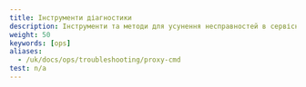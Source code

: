 ```yaml
---
title: Інструменти діагностики
description: Інструменти та методи для усунення несправностей в сервісній мережі Istio.
weight: 50
keywords: [ops]
aliases:
  - /uk/docs/ops/troubleshooting/proxy-cmd
test: n/a
---
```

